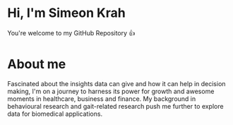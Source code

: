 # Hi, I'm Simeon Krah
You're welcome to my GitHub Repository :+1:
# About me
Fascinated about the insights data can give and how it can help in decision making, I'm on a journey to harness its power for growth and awesome moments in healthcare, business and finance. My background in behavioural research and gait-related research push me further to explore data for biomedical applications.  
